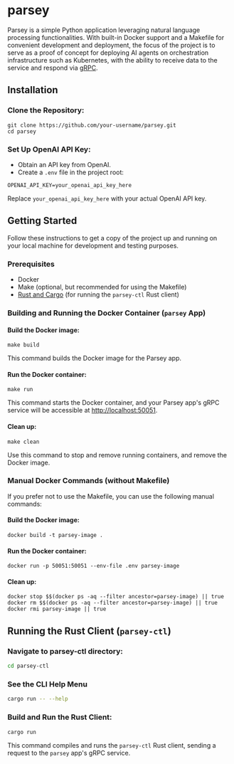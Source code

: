# parsey

Parsey is a simple Python application leveraging natural language processing
functionalities. With built-in Docker support and a Makefile for convenient
development and deployment, the focus of the project is to serve as a proof of
concept for deploying AI agents on orchestration infrastructure such as
Kubernetes, with the ability to receive data to the service and respond via
[gRPC](https://grpc.io/).

## Installation

### Clone the Repository:

```terminal
git clone https://github.com/your-username/parsey.git
cd parsey
```

### Set Up OpenAI API Key:

- Obtain an API key from OpenAI.
- Create a `.env` file in the project root:

```env
OPENAI_API_KEY=your_openai_api_key_here
```

Replace `your_openai_api_key_here` with your actual OpenAI API key.

## Getting Started

Follow these instructions to get a copy of the project up and running on your
local machine for development and testing purposes.

### Prerequisites

- Docker
- Make (optional, but recommended for using the Makefile)
- [Rust and Cargo](https://www.rust-lang.org/tools/install) (for running the `parsey-ctl` Rust client)

### Building and Running the Docker Container (`parsey` App)

#### Build the Docker image:

```terminal
make build
```

This command builds the Docker image for the Parsey app.

#### Run the Docker container:

```terminal
make run
```

This command starts the Docker container, and your Parsey app's gRPC service
will be accessible at [http://localhost:50051](http://localhost:50051).

#### Clean up:

```terminal
make clean
```

Use this command to stop and remove running containers, and remove the
Docker image.

### Manual Docker Commands (without Makefile)

If you prefer not to use the Makefile, you can use the following manual
commands:

#### Build the Docker image:

```terminal
docker build -t parsey-image .
```

#### Run the Docker container:

```terminal
docker run -p 50051:50051 --env-file .env parsey-image
```

#### Clean up:

```terminal
docker stop $$(docker ps -aq --filter ancestor=parsey-image) || true
docker rm $$(docker ps -aq --filter ancestor=parsey-image) || true
docker rmi parsey-image || true
```

## Running the Rust Client (`parsey-ctl`)

### Navigate to parsey-ctl directory:

```bash
cd parsey-ctl
```

### See the CLI Help Menu

```bash
cargo run -- --help
```

### Build and Run the Rust Client:

```bash
cargo run
```

This command compiles and runs the `parsey-ctl` Rust client, sending a
request to the `parsey` app's gRPC service.
